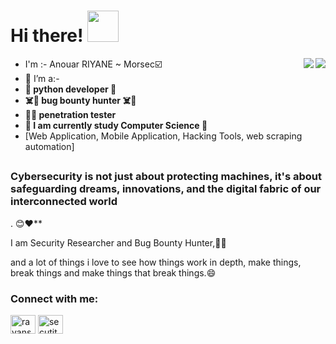 <h1> Hi there! <img src="https://camo.githubusercontent.com/63371d36886ee658f5a97401f393e1ab1684b2fd3de674b8f5efc7d410b2a3d0/68747470733a2f2f6d656469612e67697068792e636f6d2f6d656469612f57556c706c634d704f43456d5447427442572f67697068792e676966" width="50">
</h1>

<img align='right' src="https://github-readme-stats.vercel.app/api?username=rayansec&count_private=true&show_icons=true&theme=chartreuse-dark">
<a href="https://github.com/De3vil">
  <img align="right" src="https://github-readme-stats.vercel.app/api/top-langs/?username=rayansec&layout=compact&theme=chartreuse-dark&langs_count=20" />
</a>

- I'm :- Anouar RIYANE ~ Morsec:ballot_box_with_check:
- :purple_heart: I’m a:-
-  **🐍     python developer 🐍**
- **☠️👹    bug bounty hunter ☠️👹** 
- **👨‍💻       penetration tester** 
-  **📙 I am currently study Computer Science 📙**
- [Web Application, Mobile Application, Hacking Tools, web scraping automation]
##

<h3>Cybersecurity is not just about protecting machines, it's about safeguarding dreams, innovations, and the digital fabric of our interconnected world</h3>. 😊❤️**

I am Security Researcher and Bug Bounty Hunter,👨‍💻

and a lot of things i love to see how things work in depth, make things,<br>break things and make things that break things.😄

<h3 align="left">Connect with me:</h3>  
<p align="left">
<a href="https://linkedin.com/in/anouar-riyane/" target="blank"><img align="center" src="https://raw.githubusercontent.com/rahuldkjain/github-profile-readme-generator/master/src/images/icons/Social/linked-in-alt.svg" alt="rayansec" height="30" width="40" /></a>  
<a href="https://twitter.com/secutity2" target="blank"><img align="center" src="https://raw.githubusercontent.com/rahuldkjain/github-profile-readme-generator/master/src/images/icons/Social/twitter.svg" alt="secutity2" height="30" width="40" /></a>  
</p>  
